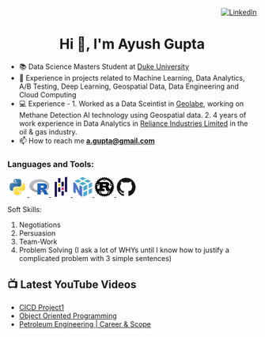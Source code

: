 <div align="right"> 

  [![LinkedIn](https://img.shields.io/badge/linkedin-%230077B5.svg?style=for-the-badge&logo=linkedin&logoColor=white)](https://www.linkedin.com/in/ayush-gupta-6489b434/)

</div>

<h1 align="center">Hi 👋,  I'm Ayush Gupta</h1>

- 📚 Data Science Masters Student at [Duke University](https://datascience.duke.edu/)
- 👀 Experience in projects related to Machine Learning, Data Analytics, A/B Testing, Deep Learning, Geospatial Data, Data Engineering and Cloud Computing
- 💻 Experience -
               1. Worked as a Data Sceintist in [Geolabe](https://www.geolabe.com/), working on Methane Detection AI technology using Geospatial data. 
               2. 4 years of work experience in Data Analytics in [Reliance Industries Limited](https://www.ril.com/) in the oil & gas industry. 
- 📫 How to reach me **a.gupta@gmail.com**

<h3 align="left">Languages and Tools:</h3>
<p align="left"> 
<a href="https://www.python.org" target="_blank" rel="noreferrer"> <img src="https://raw.githubusercontent.com/devicons/devicon/master/icons/python/python-original.svg" alt="python" width="40" height="40"/> </a> 
<a href="https://www.r-project.org/" target="_blank" rel="noreferrer"> <img src="https://github.com/devicons/devicon/blob/master/icons/r/r-original.svg" alt="r" width="40" height="40"/> </a> 
<a href="https://pandas.pydata.org/" target="_blank" rel="noreferrer"> <img src="https://raw.githubusercontent.com/devicons/devicon/2ae2a900d2f041da66e950e4d48052658d850630/icons/pandas/pandas-original.svg" alt="pandas" width="40" height="40"/> </a>
<a href="https://numpy.org/" target="_blank" rel="noreferrer"> <img src="https://github.com/devicons/devicon/blob/master/icons/numpy/numpy-original.svg" alt="numpy" width="40" height="40"/> </a>
<a href="https://www.rust-lang.org" target="_blank" rel="noreferrer"> <img src="https://raw.githubusercontent.com/devicons/devicon/master/icons/rust/rust-plain.svg" alt="rust" width="40" height="40"/> </a> 
<a href="https://github.com/" target="_blank" rel="noreferrer"> <img src="https://github.com/devicons/devicon/blob/master/icons/github/github-original.svg" alt="git" width="40" height="40"/> </a>
</p>

Soft Skills: 
1. Negotiations
2. Persuasion
3. Team-Work
4. Problem Solving (I ask a lot of WHYs until I know how to justify a complicated problem with 3 simple sentences)


## 📺 Latest YouTube Videos 
<!-- YOUTUBE-VIDEOS-LIST:START -->
- [CICD Project1](https://www.youtube.com/watch?v=_thUsMoECbo)
- [Object Oriented Programming](https://www.youtube.com/watch?v=l3lcDaJkgCU&t=5s)
- [Petroleum Engineering | Career & Scope](https://www.youtube.com/watch?v=qA0L_IRIvRg)
<!-- YOUTUBE-VIDEOS-LIST:END -->

<!--
**ayushg245/ayushg245** is a ✨ _special_ ✨ repository because its `README.md` (this file) appears on your GitHub profile.

Here are some ideas to get you started:

- 🔭 I’m currently working on ...
- 🌱 I’m currently learning ...
- 👯 I’m looking to collaborate on ...
- 🤔 I’m looking for help with ...
- 💬 Ask me about ...
- 📫 How to reach me: ...
- 😄 Pronouns: ...
- ⚡ Fun fact: ...
-->
